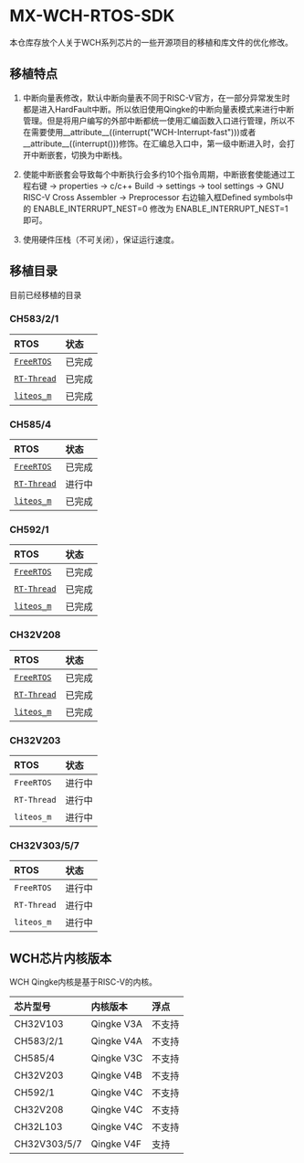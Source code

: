# MX-WCH-RTOS-SDK

本仓库存放个人关于WCH系列芯片的一些开源项目的移植和库文件的优化修改。

## 移植特点

1. 中断向量表修改，默认中断向量表不同于RISC-V官方，在一部分异常发生时都是进入HardFault中断。所以依旧使用Qingke的中断向量表模式来进行中断管理。但是将用户编写的外部中断都统一使用汇编函数入口进行管理，所以不在需要使用__attribute__((interrupt("WCH-Interrupt-fast")))或者__attribute__((interrupt()))修饰。在汇编总入口中，第一级中断进入时，会打开中断嵌套，切换为中断栈。

2. 使能中断嵌套会导致每个中断执行会多约10个指令周期，中断嵌套使能通过工程右键 -> properties -> c/c++ Build -> settings -> tool settings -> GNU RISC-V Cross Assembler -> Preprocessor 右边输入框Defined symbols中的 ENABLE_INTERRUPT_NEST=0 修改为 ENABLE_INTERRUPT_NEST=1 即可。

3. 使用硬件压栈（不可关闭），保证运行速度。

## 移植目录

目前已经移植的目录

### CH583/2/1

| RTOS | 状态 |
| :---- | :---- |
| [`FreeRTOS`](CH583_2_1/FreeRTOS/) | 已完成 |
| [`RT-Thread`](CH583_2_1/RT-Thread-Nano/) | 已完成 |
| [`liteos_m`](CH583_2_1/LiteOS_m/) | 已完成 |

### CH585/4

| RTOS | 状态 |
| :---- | :---- |
| [`FreeRTOS`](CH585_4/FreeRTOS/) | 已完成 |
| [`RT-Thread`](CH585_4/RT-Thread-Nano/) | 进行中 |
| [`liteos_m`](CH585_4/LiteOS_m/) | 已完成 |

### CH592/1

| RTOS | 状态 |
| :---- | :---- |
| [`FreeRTOS`](CH592/FreeRTOS/) | 已完成 |
| [`RT-Thread`](CH592/RT-Thread-Nano/) | 已完成 |
| [`liteos_m`](CH592/LiteOS_m/) | 已完成 |

### CH32V208

| RTOS | 状态 |
| :---- | :---- |
| [`FreeRTOS`](CH32V208/FreeRTOS/) | 已完成 |
| [`RT-Thread`](CH32V208/RT-Thread-Nano/) | 已完成 |
| [`liteos_m`](CH32V208/LiteOS_m/) | 已完成 |

### CH32V203

| RTOS | 状态 |
| :---- | :---- |
| `FreeRTOS` | 进行中 |
| `RT-Thread` | 进行中 |
| `liteos_m` | 进行中 |

### CH32V303/5/7

| RTOS | 状态 |
| :---- | :---- |
| `FreeRTOS` | 进行中 |
| `RT-Thread` | 进行中 |
| `liteos_m` | 进行中 |

## WCH芯片内核版本

WCH Qingke内核是基于RISC-V的内核。

| 芯片型号 | 内核版本 | 浮点 |
| :---- | :---- | :---- |
| CH32V103 | Qingke V3A | 不支持 |
| CH583/2/1 | Qingke V4A | 不支持 |
| CH585/4 | Qingke V3C | 不支持 |
| CH32V203 | Qingke V4B | 不支持 |
| CH592/1 | Qingke V4C | 不支持 |
| CH32V208 | Qingke V4C | 不支持 |
| CH32L103 | Qingke V4C | 不支持 |
| CH32V303/5/7 | Qingke V4F | 支持 |
